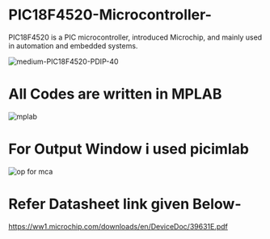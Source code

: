 # PIC18F4520-Microcontroller-
PIC18F4520 is a PIC microcontroller, introduced Microchip, and mainly used in automation and embedded systems.


![medium-PIC18F4520-PDIP-40](https://user-images.githubusercontent.com/55251741/103286816-1efc2680-4a07-11eb-9348-8f66adbd8bb3.png)




# All Codes are written in MPLAB 

![mplab](https://user-images.githubusercontent.com/55251741/103286736-e8261080-4a06-11eb-80fb-b3ee8a97d144.png)

# For Output Window i used picimlab 

![op for mca](https://user-images.githubusercontent.com/55251741/103436560-f1032600-4c42-11eb-9049-6f5cf528d882.PNG)




# Refer Datasheet link given Below-


https://ww1.microchip.com/downloads/en/DeviceDoc/39631E.pdf
